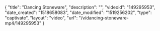 {
    "title": "Dancing Stoneware",
    "description": "",
    "videoid": "149295953",
    "date_created": "1518658083",
    "date_modified": "1519256202",
    "type": "captivate",
    "layout": "video",
    "url": "\/v\/dancing-stoneware-mp4\/149295953"
}